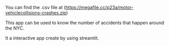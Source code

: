You can find the .csv file at (https://megafile.cc/p23a/motor-vehiclecollisions-crashes.zip)


This app can be used to know the number of accidents that happen around the NYC.

It a interactive app create by using streamlit.
